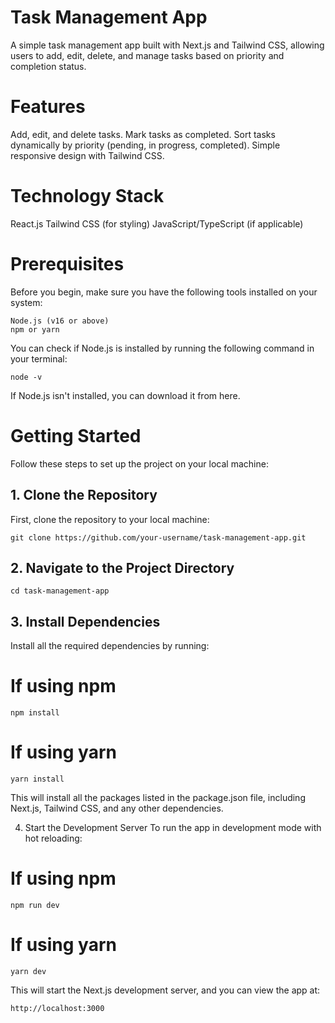 # Task Management App
A simple task management app built with Next.js and Tailwind CSS, allowing users to add, edit, delete, and manage tasks based on priority and completion status.

# Features
Add, edit, and delete tasks.
Mark tasks as completed.
Sort tasks dynamically by priority (pending, in progress, completed).
Simple responsive design with Tailwind CSS.

# Technology Stack
React.js
Tailwind CSS (for styling)
JavaScript/TypeScript (if applicable)
# Prerequisites
Before you begin, make sure you have the following tools installed on your system:
```
Node.js (v16 or above)
npm or yarn
```
You can check if Node.js is installed by running the following command in your terminal:
```
node -v
```
If Node.js isn't installed, you can download it from here.

# Getting Started
Follow these steps to set up the project on your local machine:

## 1. Clone the Repository
First, clone the repository to your local machine:
```
git clone https://github.com/your-username/task-management-app.git
```

## 2. Navigate to the Project Directory
```
cd task-management-app 
```

## 3. Install Dependencies
Install all the required dependencies by running:

# If using npm
```
npm install
```

# If using yarn
```
yarn install 
```
This will install all the packages listed in the package.json file, including Next.js, Tailwind CSS, and any other dependencies.

4. Start the Development Server
To run the app in development mode with hot reloading:

# If using npm
```
npm run dev
```

# If using yarn
```
yarn dev
```
This will start the Next.js development server, and you can view the app at:

```
http://localhost:3000
```
